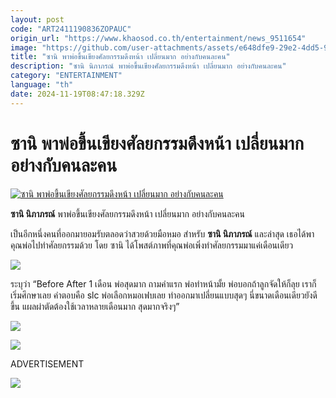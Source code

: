 ```yaml
---
layout: post
code: "ART2411190836ZOPAUC"
origin_url: "https://www.khaosod.co.th/entertainment/news_9511654"
image: "https://github.com/user-attachments/assets/e648dfe9-29e2-4dd5-9655-c7cf307f6ba9"
title: "ซานิ พาพ่อขึ้นเขียงศัลยกรรมดึงหน้า เปลี่ยนมาก อย่างกับคนละคน"
description: "ซานิ นิภาภรณ์ พาพ่อขึ้นเขียงศัลยกรรมดึงหน้า เปลี่ยนมาก อย่างกับคนละคน"
category: "ENTERTAINMENT"
language: "th"
date: 2024-11-19T08:47:18.329Z
---
```


# ซานิ พาพ่อขึ้นเขียงศัลยกรรมดึงหน้า เปลี่ยนมาก อย่างกับคนละคน

[![ซานิ พาพ่อขึ้นเขียงศัลยกรรมดึงหน้า เปลี่ยนมาก อย่างกับคนละคน](https://www.khaosod.co.th/wpapp/uploads/2024/11/ZANI-4.jpg "ซานิ พาพ่อขึ้นเขียงศัลยกรรมดึงหน้า เปลี่ยนมาก อย่างกับคนละคน")](https://www.khaosod.co.th/wpapp/uploads/2024/11/ZANI-4.jpg)

**ซานิ นิภาภรณ์** พาพ่อขึ้นเขียงศัลยกรรมดึงหน้า เปลี่ยนมาก อย่างกับคนละคน

เป็นอีกหนึ่งคนที่ออกมายอมรับตลอดว่าสวยด้วยมือหมอ สำหรับ **ซานิ นิภาภรณ์** และล่าสุด เธอได้พาคุณพ่อไปทำศัลยกรรมด้วย โดย ซานิ ได้โพสต์ภาพที่คุณพ่อเพิ่งทำศัลยกรรมมาแค่เดือนเดียว

![](https://www.khaosod.co.th/wpapp/uploads/2024/11/ZANI-2.png)

ระบุว่า “Before After 1 เดือน พ่อสุดมาก ถามคำแรก พ่อทำหน้ามั้ย พ่อบอกถ้าลูกจัดให้ก็ลุย เราก็เริ่มศึกษาเลย คำตอบคือ slc พ่อเลือกหมอเฟบเลย ทำออกมาเปลี่ยนแบบสุดๆ นี่ขนาดเดือนเดียวยังดีขึ้น แผลผ่าตัดต้องใช้เวลาหลายเดือนมาก สุดมากจริงๆ”

![](https://www.khaosod.co.th/wpapp/uploads/2024/11/ZANI-1.png)

![](https://www.khaosod.co.th/wpapp/uploads/2024/11/ZANI-3.png)

ADVERTISEMENT

![](https://www.khaosod.co.th/wpapp/uploads/2024/11/ZANI-1.png)